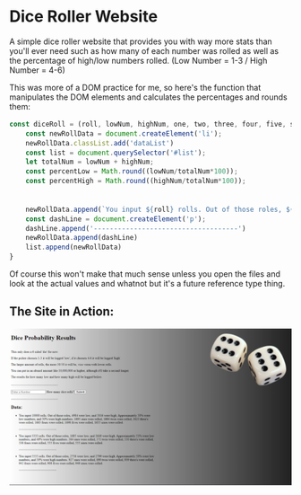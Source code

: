 # Dice Roller Website
A simple dice roller website that provides you with way more stats than you'll ever need such as how many of each number was rolled as well as the percentage of high/low numbers rolled. (Low Number = 1-3 / High Number = 4-6)

This was more of a DOM practice for me, so here's the function that manipulates the DOM elements and calculates the percentages and rounds them:
```javascript
const diceRoll = (roll, lowNum, highNum, one, two, three, four, five, six) => {
    const newRollData = document.createElement('li');
    newRollData.classList.add('dataList')
    const list = document.querySelector('#list');
    let totalNum = lowNum + highNum;
    const percentLow = Math.round((lowNum/totalNum*100));
    const percentHigh = Math.round((highNum/totalNum*100));
    

    newRollData.append(`You input ${roll} rolls. Out of those roles, ${lowNum} were low, and ${highNum} were high. Approximately ${percentLow}% were low numbers, and ${percentHigh}% were high numbers. ${one} ones were rolled, ${two} twos were rolled, ${three} three's were rolled, ${four} fours were rolled, ${five} fives were rolled, ${six} sixes were rolled.`)
    const dashLine = document.createElement('p');
    dashLine.append('------------------------------------')
    newRollData.append(dashLine)
    list.append(newRollData)
}
```
Of course this won't make that much sense unless you open the files and look at the actual values and whatnot but it's a future reference type thing.

## The Site in Action:
![picture alt](./imgs/screenshot.png)